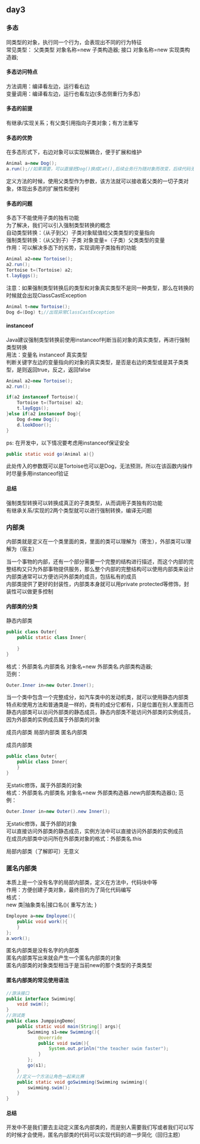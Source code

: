 ## day3
### 多态
同类型的对象，执行同一个行为，会表现出不同的行为特征  
常见类型：
父类类型 对象名称=new 子类构造器;
接口 对象名称=new 实现类构造器;

#### 多态访问特点
方法调用：编译看左边，运行看右边  
变量调用：编译看左边，运行也看左边(多态侧重行为多态）

#### 多态的前提
有继承/实现关系；有父类引用指向子类对象；有方法重写  

#### 多态的优势
在多态形式下，右边对象可以实现解耦合，便于扩展和维护
```java
Animal a=new Dog();
a.run();//如果需要，可以直接把Dog()换成Cat(),后续业务行为随对象而改变，后续代码无需修改
```
定义方法的时候，使用父类型作为参数，该方法就可以接收着父类的一切子类对象，体现出多态的扩展性和便利  

#### 多态的问题
多态下不能使用子类的独有功能  
为了解决，我们可以引入强制类型转换的概念  
自动类型转换：（从子到父）子类对象赋值给父类类型的变量指向  
强制类型转换：（从父到子）子类 对象变量=（子类）父类类型的变量  
作用：可以解决多态下的劣势，实现调用子类独有的功能  
```java
Animal a2=new Tortoise();
a2.run();
Tortoise t=(Tortoise) a2;
t.layEggs();
```
注意：如果强制类型转换后的类型和对象真实类型不是同一种类型，那么在转换的时候就会出现ClassCastException
```java
Animal t=new Tortoise();
Dog d=(Dog) t;//出现异常ClassCastException
```
#### instanceof
Java建议强制类型转换前使用instanceof判断当前对象的真实类型，再进行强制类型转换  
用法：变量名 instanceof 真实类型  
判断关键字左边的变量指向的对象的真实类型，是否是右边的类型或是其子类类型，是则返回true，反之，返回false  
```java
Animal a2=new Tortoise();
a2.run();

if(a2 instanceof Tortoise){
    Tortoise t=(Tortoise) a2;
    t.layEggs();
}else if(a2 instanceof Dog){
    Dog d=new Dog();
    d.lookDoor();
}
```
ps: 在开发中，以下情况要考虑用instanceof保证安全  
```java
public static void go(Animal a){}
```
此处传入的参数既可以是Tortoise也可以是Dog，无法预测，所以在该函数内操作时尽量多用instanceof验证  

#### 总结
强制类型转换可以转换成真正的子类类型，从而调用子类独有的功能  
有继承关系/实现的2两个类型就可以进行强制转换，编译无问题  

### 内部类
内部类就是定义在一个类里面的类，里面的类可以理解为（寄生），外部类可以理解为（宿主）  

当一个事物的内部，还有一个部分需要一个完整的结构进行描述，而这个内部的完整结构又只为外部事物提供服务，那么整个内部的完整结构可以使用内部类来设计  
内部类通常可以方便访问外部类的成员，包括私有的成员  
内部类提供了更好的封装性，内部类本身就可以用private protected等修饰，封装性可以做更多控制  

#### 内部类的分类
静态内部类  
```java
public class Outer{
    public static class Inner{
        
    }
}
```
格式：外部类名.内部类名 对象名=new 外部类名.内部类构造器;  
范例：
```java
Outer.Inner in=new Outer.Inner();  
```
当一个类中包含一个完整成分，如汽车类中的发动机类，就可以使用静态内部类  
特点和使用方法和普通类是一样的，类有的成分它都有，只是位置在别人里面而已  
静态内部类可以访问外部类的静态成员，静态内部类不能访问外部类的实例成员，因为外部类的实例成员属于外部类的对象  

成员内部类
局部内部类
匿名内部类

成员内部类
```java
public class Outer{
    public class Inner{
    }
}
```
无static修饰，属于外部类的对象  
格式：外部类名.内部类名 对象名=new 外部类构造器.new内部类构造器();
范例：
```java
Outer.Inner in=new Outer().new Inner();
```
无static修饰，属于外部的对象  
可以直接访问外部类的静态成员，实例方法中可以直接访问外部类的实例成员  
在成员内部类中访问所在外部类对象的格式：外部类名.this  

局部内部类（了解即可）无意义  

### 匿名内部类
本质上是一个没有名字的局部内部类，定义在方法中，代码块中等  
作用：方便创建子类对象，最终目的为了简化代码编写  
格式：  
new 类|抽象类名|接口名(){
    重写方法;
}
```java
Employee a=new Employee(){
    public void work(){
    }
};
a.work();
```
匿名内部类是没有名字的内部类  
匿名内部类写出来就会产生一个匿名内部类的对象  
匿名内部类的对象类型相当于是当前new的那个类型的子类类型  

#### 匿名内部类的常见使用语法
```java
//游泳接口
public interface Swimming{
    void swim();
}
//测试类
public class JumppingDemo{
    public static void main(String[] args){
        Swimming s1=new Swimming(){
            @override
            public void swim(){
                System.out.prinln("the teacher swim faster");
            }
        };
        go(s1);
    }
    //定义一个方法让角色一起来比赛
    public static void goSwimming(Swimming swimming){
        swimming.swim();
    }
}
```
#### 总结
开发中不是我们要去主动定义匿名内部类的，而是别人需要我们写或者我们可以写的时候才会使用，匿名内部类的代码可以实现代码的进一步简化（回归主题）  





